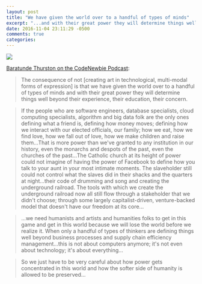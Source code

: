 ```yaml
---
layout: post
title: "We have given the world over to a handful of types of minds"
excerpt: "...and with their great power they will determine things well beyond their experience, their education, their concern"
date: 2016-11-04 23:11:29 -0500
comments: true
categories: 
---
```


![]({{site.baseurl}}/assets/2016/11/bt.jpg)

[Baratunde Thurston on the CodeNewbie Podcast](http://www.codenewbie.org/podcast/comedy-and-code-part-i):

> The consequence of not [creating art in technological, multi-modal forms of expression] is that we have given the world over to a handful of types of minds and with their great power they will determine things well beyond their experience, their education, their concern.

> If the people who are software engineers, database specialists, cloud computing specialists, algorithm and big data folk are the only ones defining what a friend is, defining how money moves; defining how we interact with our elected officials, our family; how we eat, how we find love, how we fall out of love, how we make children and raise them...That is more power than we've granted to any institution in our history, even the monarchs and despots of the past, even the churches of the past...The Catholic church at its height of power could not imagine of having the power of Facebook to define how you talk to your aunt in your most intimate moments. The slaveholder still could not control what the slaves did in their shacks and the quarters at night...their code of drumming and song and creating the underground railroad. The tools with which we create the underground railroad now all still flow through a stakeholder that we didn't choose; through some largely capitalist-driven, venture-backed model that doesn't have our freedom at its core...

> ...we need humanists and artists and humanities folks to get in this game and get in this world because we will lose the world before we realize it. When only a handful of types of thinkers are defining things well beyond business processes and supply chain efficiency management...this is not about computers anymore; it's not even about technology; it's about everything...

> So we just have to be very careful about how power gets concentrated in this world and how the softer side of humanity is allowed to be preserved...